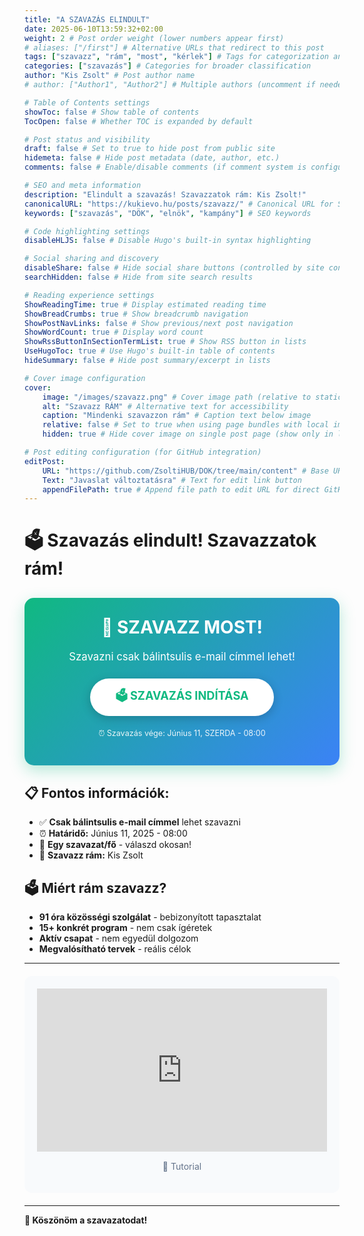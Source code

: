 ```yaml
---
title: "A SZAVAZÁS ELINDULT"
date: 2025-06-10T13:59:32+02:00
weight: 2 # Post order weight (lower numbers appear first)
# aliases: ["/first"] # Alternative URLs that redirect to this post
tags: ["szavazz", "rám", "most", "kérlek"] # Tags for categorization and filtering
categories: ["szavazás"] # Categories for broader classification
author: "Kis Zsolt" # Post author name
# author: ["Author1", "Author2"] # Multiple authors (uncomment if needed)

# Table of Contents settings
showToc: false # Show table of contents
TocOpen: false # Whether TOC is expanded by default

# Post status and visibility
draft: false # Set to true to hide post from public site
hidemeta: false # Hide post metadata (date, author, etc.)
comments: false # Enable/disable comments (if comment system is configured)

# SEO and meta information
description: "Elindult a szavazás! Szavazzatok rám: Kis Zsolt!"
canonicalURL: "https://kukievo.hu/posts/szavazz/" # Canonical URL for SEO
keywords: ["szavazás", "DÖK", "elnök", "kampány"] # SEO keywords

# Code highlighting settings
disableHLJS: false # Disable Hugo's built-in syntax highlighting

# Social sharing and discovery
disableShare: false # Hide social share buttons (controlled by site config ShowShareButtons)
searchHidden: false # Hide from site search results

# Reading experience settings
ShowReadingTime: true # Display estimated reading time
ShowBreadCrumbs: true # Show breadcrumb navigation
ShowPostNavLinks: false # Show previous/next post navigation
ShowWordCount: true # Display word count
ShowRssButtonInSectionTermList: true # Show RSS button in lists
UseHugoToc: true # Use Hugo's built-in table of contents
hideSummary: false # Hide post summary/excerpt in lists

# Cover image configuration
cover:
    image: "/images/szavazz.png" # Cover image path (relative to static folder)
    alt: "Szavazz RÁM" # Alternative text for accessibility
    caption: "Mindenki szavazzon rám" # Caption text below image
    relative: false # Set to true when using page bundles with local images
    hidden: true # Hide cover image on single post page (show only in lists)

# Post editing configuration (for GitHub integration)
editPost:
    URL: "https://github.com/ZsoltiHUB/DOK/tree/main/content" # Base URL for edit links
    Text: "Javaslat változtatásra" # Text for edit link button
    appendFilePath: true # Append file path to edit URL for direct GitHub editing
---
```


# 🗳️ Szavazás elindult! Szavazzatok rám!

<div style="background: linear-gradient(135deg, #10b981 0%, #3b82f6 100%); color: white; padding: 30px; border-radius: 15px; text-align: center; margin: 30px 0; box-shadow: 0 8px 25px rgba(16,185,129,0.3);">
  <h2 style="margin: 0 0 20px 0; font-size: 2em;">🎯 SZAVAZZ MOST!</h2>
  <p style="font-size: 1.2em; margin-bottom: 25px;">Szavazni csak bálintsulis e-mail címmel lehet!</p>
  
  <a href="https://forms.office.com/Pages/ResponsePage.aspx?id=jXW_rpdgPE2VGHSkqc4rKp1LiWp3gR1Hiv6UXkE4ItZUMUs1UEo2WDYxODhBWURPOVNSNlRSUlVTWi4u&origin=QRCode&qrcodeorigin=presentation" 
     style="display: inline-block; background: white; color: #10b981; padding: 15px 40px; border-radius: 50px; text-decoration: none; font-weight: bold; font-size: 1.3em; box-shadow: 0 4px 15px rgba(0,0,0,0.2); transition: all 0.3s ease;" 
     target="_blank">
    🗳️ SZAVAZÁS INDÍTÁSA
  </a>
  
  <p style="margin-top: 20px; font-size: 0.9em; opacity: 0.9;">⏰ Szavazás vége: Június 11, SZERDA - 08:00</p>
</div>

## 📋 Fontos információk:

- ✅ **Csak bálintsulis e-mail címmel** lehet szavazni
- ⏰ **Határidő:** Június 11, 2025 - 08:00
- 🎯 **Egy szavazat/fő** - válaszd okosan!
- 🤝 **Szavazz rám:** Kis Zsolt

## 🗳️ Miért rám szavazz?

- **91 óra közösségi szolgálat** - bebizonyított tapasztalat
- **15+ konkrét program** - nem csak ígéretek
- **Aktív csapat** - nem egyedül dolgozom
- **Megvalósítható tervek** - reális célok

---
<div style="background: #f8fafc; padding: 20px; border-radius: 12px; margin: 20px 0;">
  <div style="position: relative; padding-bottom: 56.25%; height: 0; overflow: hidden;">
    <iframe src="https://www.youtube.com/embed/yrYpYT9PT5k" 
            style="position: absolute; top: 0; left: 0; width: 100%; height: 100%; border: 0;" 
            allowfullscreen>
    </iframe>
  </div>
  <p style="text-align: center; margin-top: 15px; color: #64748b;">
    🎥 Tutorial
  </p>
</div>

---  
**🎉 Köszönöm a szavazatodat!**

